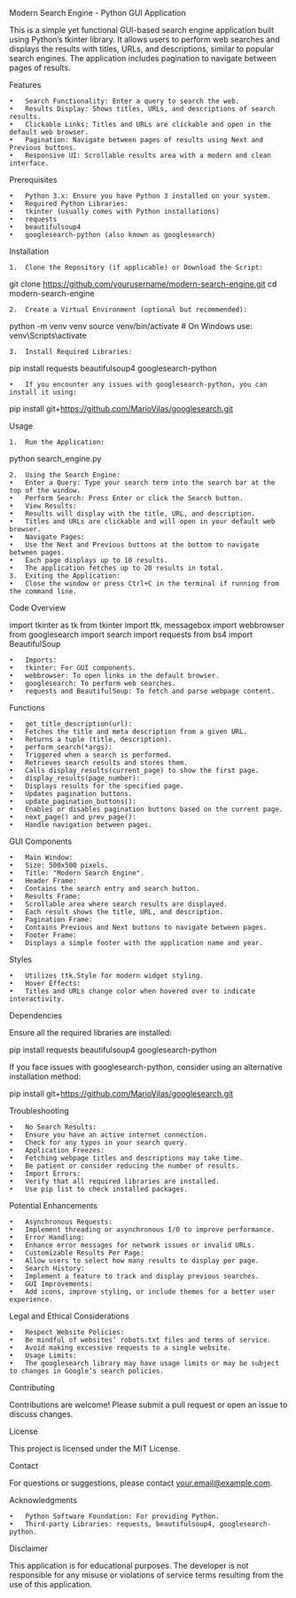 Modern Search Engine - Python GUI Application

This is a simple yet functional GUI-based search engine application built using Python’s tkinter library. It allows users to perform web searches and displays the results with titles, URLs, and descriptions, similar to popular search engines. The application includes pagination to navigate between pages of results.

Features

	•	Search Functionality: Enter a query to search the web.
	•	Results Display: Shows titles, URLs, and descriptions of search results.
	•	Clickable Links: Titles and URLs are clickable and open in the default web browser.
	•	Pagination: Navigate between pages of results using Next and Previous buttons.
	•	Responsive UI: Scrollable results area with a modern and clean interface.

Prerequisites

	•	Python 3.x: Ensure you have Python 3 installed on your system.
	•	Required Python Libraries:
	•	tkinter (usually comes with Python installations)
	•	requests
	•	beautifulsoup4
	•	googlesearch-python (also known as googlesearch)

Installation

	1.	Clone the Repository (if applicable) or Download the Script:

git clone https://github.com/yourusername/modern-search-engine.git
cd modern-search-engine


	2.	Create a Virtual Environment (optional but recommended):

python -m venv venv
source venv/bin/activate  # On Windows use: venv\Scripts\activate


	3.	Install Required Libraries:

pip install requests beautifulsoup4 googlesearch-python

	•	If you encounter any issues with googlesearch-python, you can install it using:

pip install git+https://github.com/MarioVilas/googlesearch.git



Usage

	1.	Run the Application:

python search_engine.py


	2.	Using the Search Engine:
	•	Enter a Query: Type your search term into the search bar at the top of the window.
	•	Perform Search: Press Enter or click the Search button.
	•	View Results:
	•	Results will display with the title, URL, and description.
	•	Titles and URLs are clickable and will open in your default web browser.
	•	Navigate Pages:
	•	Use the Next and Previous buttons at the bottom to navigate between pages.
	•	Each page displays up to 10 results.
	•	The application fetches up to 20 results in total.
	3.	Exiting the Application:
	•	Close the window or press Ctrl+C in the terminal if running from the command line.

Code Overview

import tkinter as tk
from tkinter import ttk, messagebox
import webbrowser
from googlesearch import search
import requests
from bs4 import BeautifulSoup

	•	Imports:
	•	tkinter: For GUI components.
	•	webbrowser: To open links in the default browser.
	•	googlesearch: To perform web searches.
	•	requests and BeautifulSoup: To fetch and parse webpage content.

Functions

	•	get_title_description(url):
	•	Fetches the title and meta description from a given URL.
	•	Returns a tuple (title, description).
	•	perform_search(*args):
	•	Triggered when a search is performed.
	•	Retrieves search results and stores them.
	•	Calls display_results(current_page) to show the first page.
	•	display_results(page_number):
	•	Displays results for the specified page.
	•	Updates pagination buttons.
	•	update_pagination_buttons():
	•	Enables or disables pagination buttons based on the current page.
	•	next_page() and prev_page():
	•	Handle navigation between pages.

GUI Components

	•	Main Window:
	•	Size: 500x500 pixels.
	•	Title: "Modern Search Engine".
	•	Header Frame:
	•	Contains the search entry and search button.
	•	Results Frame:
	•	Scrollable area where search results are displayed.
	•	Each result shows the title, URL, and description.
	•	Pagination Frame:
	•	Contains Previous and Next buttons to navigate between pages.
	•	Footer Frame:
	•	Displays a simple footer with the application name and year.

Styles

	•	Utilizes ttk.Style for modern widget styling.
	•	Hover Effects:
	•	Titles and URLs change color when hovered over to indicate interactivity.

Dependencies

Ensure all the required libraries are installed:

pip install requests beautifulsoup4 googlesearch-python

If you face issues with googlesearch-python, consider using an alternative installation method:

pip install git+https://github.com/MarioVilas/googlesearch.git

Troubleshooting

	•	No Search Results:
	•	Ensure you have an active internet connection.
	•	Check for any typos in your search query.
	•	Application Freezes:
	•	Fetching webpage titles and descriptions may take time.
	•	Be patient or consider reducing the number of results.
	•	Import Errors:
	•	Verify that all required libraries are installed.
	•	Use pip list to check installed packages.

Potential Enhancements

	•	Asynchronous Requests:
	•	Implement threading or asynchronous I/O to improve performance.
	•	Error Handling:
	•	Enhance error messages for network issues or invalid URLs.
	•	Customizable Results Per Page:
	•	Allow users to select how many results to display per page.
	•	Search History:
	•	Implement a feature to track and display previous searches.
	•	GUI Improvements:
	•	Add icons, improve styling, or include themes for a better user experience.

Legal and Ethical Considerations

	•	Respect Website Policies:
	•	Be mindful of websites’ robots.txt files and terms of service.
	•	Avoid making excessive requests to a single website.
	•	Usage Limits:
	•	The googlesearch library may have usage limits or may be subject to changes in Google’s search policies.

Contributing

Contributions are welcome! Please submit a pull request or open an issue to discuss changes.

License

This project is licensed under the MIT License.

Contact

For questions or suggestions, please contact your.email@example.com.

Acknowledgments

	•	Python Software Foundation: For providing Python.
	•	Third-party Libraries: requests, beautifulsoup4, googlesearch-python.

Disclaimer

This application is for educational purposes. The developer is not responsible for any misuse or violations of service terms resulting from the use of this application.

